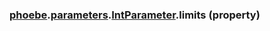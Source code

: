 ### [phoebe](phoebe.md).[parameters](phoebe.parameters.md).[IntParameter](phoebe.parameters.IntParameter.md).limits (property)



